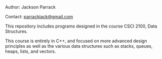 Author: Jackson Parrack

Contact: parrackjack@gmail.com

This repository includes programs designed in the course CSCI 2100, Data Structures.

This course is entirely in C++, and focused on more advanced design principles as well as the various data structures such as stacks, queues, heaps, lists, and vectors.
